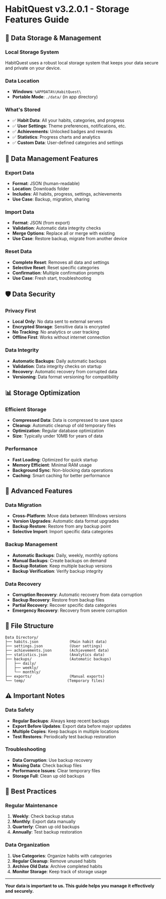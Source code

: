 # HabitQuest v3.2.0.1 - Storage Features Guide

## 💾 **Data Storage & Management**

### **Local Storage System**
HabitQuest uses a robust local storage system that keeps your data secure and private on your device.

### **Data Location**
- **Windows**: `%APPDATA%\HabitQuest\`
- **Portable Mode**: `./data/` (in app directory)

### **What's Stored**
- ✅ **Habit Data**: All your habits, categories, and progress
- ✅ **User Settings**: Theme preferences, notifications, etc.
- ✅ **Achievements**: Unlocked badges and rewards
- ✅ **Statistics**: Progress charts and analytics
- ✅ **Custom Data**: User-defined categories and settings

## 🔄 **Data Management Features**

### **Export Data**
- **Format**: JSON (human-readable)
- **Location**: Downloads folder
- **Includes**: All habits, progress, settings, achievements
- **Use Case**: Backup, migration, sharing

### **Import Data**
- **Format**: JSON (from export)
- **Validation**: Automatic data integrity checks
- **Merge Options**: Replace all or merge with existing
- **Use Case**: Restore backup, migrate from another device

### **Reset Data**
- **Complete Reset**: Removes all data and settings
- **Selective Reset**: Reset specific categories
- **Confirmation**: Multiple confirmation prompts
- **Use Case**: Fresh start, troubleshooting

## 🛡️ **Data Security**

### **Privacy First**
- **Local Only**: No data sent to external servers
- **Encrypted Storage**: Sensitive data is encrypted
- **No Tracking**: No analytics or user tracking
- **Offline First**: Works without internet connection

### **Data Integrity**
- **Automatic Backups**: Daily automatic backups
- **Validation**: Data integrity checks on startup
- **Recovery**: Automatic recovery from corrupted data
- **Versioning**: Data format versioning for compatibility

## 📊 **Storage Optimization**

### **Efficient Storage**
- **Compressed Data**: Data is compressed to save space
- **Cleanup**: Automatic cleanup of old temporary files
- **Optimization**: Regular database optimization
- **Size**: Typically under 10MB for years of data

### **Performance**
- **Fast Loading**: Optimized for quick startup
- **Memory Efficient**: Minimal RAM usage
- **Background Sync**: Non-blocking data operations
- **Caching**: Smart caching for better performance

## 🔧 **Advanced Features**

### **Data Migration**
- **Cross-Platform**: Move data between Windows versions
- **Version Upgrades**: Automatic data format upgrades
- **Backup Restore**: Restore from any backup point
- **Selective Import**: Import specific data categories

### **Backup Management**
- **Automatic Backups**: Daily, weekly, monthly options
- **Manual Backups**: Create backups on demand
- **Backup Rotation**: Keep multiple backup versions
- **Backup Verification**: Verify backup integrity

### **Data Recovery**
- **Corruption Recovery**: Automatic recovery from data corruption
- **Backup Recovery**: Restore from backup files
- **Partial Recovery**: Recover specific data categories
- **Emergency Recovery**: Recovery from severe corruption

## 📁 **File Structure**

```
Data Directory/
├── habits.json              (Main habit data)
├── settings.json            (User settings)
├── achievements.json        (Achievement data)
├── statistics.json          (Analytics data)
├── backups/                 (Automatic backups)
│   ├── daily/
│   ├── weekly/
│   └── monthly/
├── exports/                 (Manual exports)
└── temp/                   (Temporary files)
```

## ⚠️ **Important Notes**

### **Data Safety**
- **Regular Backups**: Always keep recent backups
- **Export Before Updates**: Export data before major updates
- **Multiple Copies**: Keep backups in multiple locations
- **Test Restores**: Periodically test backup restoration

### **Troubleshooting**
- **Data Corruption**: Use backup recovery
- **Missing Data**: Check backup files
- **Performance Issues**: Clear temporary files
- **Storage Full**: Clean up old backups

## 🚀 **Best Practices**

### **Regular Maintenance**
1. **Weekly**: Check backup status
2. **Monthly**: Export data manually
3. **Quarterly**: Clean up old backups
4. **Annually**: Test backup restoration

### **Data Organization**
1. **Use Categories**: Organize habits with categories
2. **Regular Cleanup**: Remove unused habits
3. **Archive Old Data**: Archive completed habits
4. **Monitor Storage**: Keep track of storage usage

---

**Your data is important to us. This guide helps you manage it effectively and securely.**

